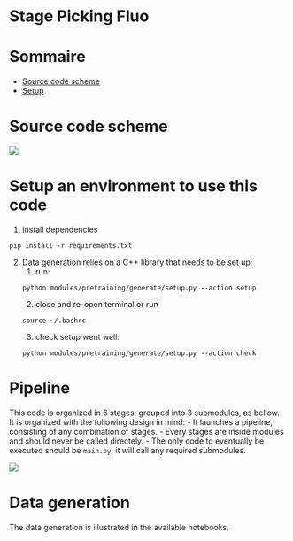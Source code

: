 <!--
+----------------------------------------------------------------------------------------------+
|                                                                                              |
|                                               MAIN TITLE                                     |
|                                                                                              |
+----------------------------------------------------------------------------------------------+
-->

# Stage Picking Fluo    



<!--
+----------------------------------------------------------------------------------------------+
|                                                                                              |
|                                          TABLE OF CONTENTS                                   |
|                                                                                              |
+----------------------------------------------------------------------------------------------+
 -->

# Sommaire

- [Source code scheme](#source-code-scheme)
- [Setup](#setup-an-environment-to-use-this-code)



# Source code scheme

![](./assets/codebase_scheme.png)



# Setup an environment to use this code

1. install dependencies
```
pip install -r requirements.txt
```

2. Data generation relies on a C++ library that needs to be set up:
    1. run:
    ```
    python modules/pretraining/generate/setup.py --action setup
    ```
    2. close and re-open terminal or run 
    ```
    source ~/.bashrc
    ```
    3. check setup went well:
    ```
    python modules/pretraining/generate/setup.py --action check
    ```


# Pipeline 

This code is organized in 6 stages, grouped into 3 submodules, as bellow.
<br />
It is organized with the following design in mind:
    - It launches a pipeline, consisting of any combination of stages.
    - Every stages are inside modules and should never be called directely. 
    - The only code to eventually be executed should be `main.py`: it will call any required submodules.

![](./assets/pipeline.png)


# Data generation

The data generation is illustrated in the available notebooks.
